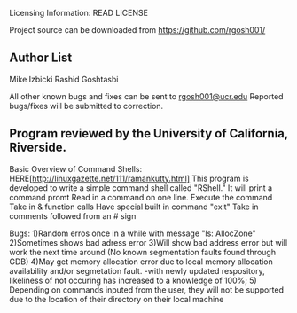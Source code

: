 Licensing Information: READ LICENSE

Project source can be downloaded from https://github.com/rgosh001/

Author List
-----------
Mike Izbicki
Rashid Goshtasbi

All other known bugs and fixes can be sent to rgosh001@ucr.edu
Reported bugs/fixes will be submitted to correction.


Program reviewed by the University of California, Riverside.
------------------------------------------------------------
Basic Overview of Command Shells: HERE[http://linuxgazette.net/111/ramankutty.html]
This program is developed to write a simple command shell called "RShell."
	It will print a command promt
	Read in a command on one line.
	Execute the command
		Take in & function calls
	Have special built in command "exit"
	Take in comments followed from an # sign

Bugs:
	1)Random erros once in a while with message "ls: AllocZone"
	2)Sometimes shows bad adress error
	3)Will show bad address error but will work the next time around
		(No known segmentation faults found through GDB)
	4)May get memory allocation error due to local memory allocation availability
		and/or segmetation fault.
			-with newly updated respository, likeliness of not occuring has increased to
			a knowledge of 100%;
	5)	Depending on commands inputed from the user, they will not be supported due to
		the location of their directory on their local machine

